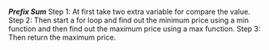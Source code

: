 ***Prefix Sum***
Step 1: At first take two extra variable for compare the value.
Step 2: Then start a for loop and find out the minimum price using a min function and then find out the maximum price using a max function.
Step 3: Then return the maximum price.
